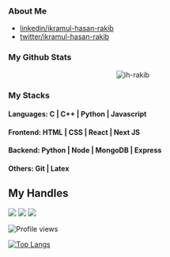### About Me
- [linkedin/ikramul-hasan-rakib](https://www.linkedin.com/in/ikramul-hasan-rakib)
- [twitter/ikramul-hasan-rakib](https://mobile.twitter.com/hasanrakib07)

### My Github Stats
<p align="center"> <img src="https://github-readme-stats.vercel.app/api?username=ih-rakib&show_icons=true&count_private=true&theme=dark" alt="ih-rakib" />

### My Stacks
#### Languages: C | C++ | Python | Javascript

#### Frontend: HTML | CSS | React | Next JS

#### Backend: Python | Node | MongoDB | Express

#### Others: Git | Latex

## My Handles
 [<img src="https://img.shields.io/badge/ih-rakib-151515?style=for-the-badge&logo=linkedin&logoColor=white">](https://www.linkedin.com/in/ikramul-hasan-rakib)
 [<img src="https://img.shields.io/badge/ih-rakib-151515?style=for-the-badge&logo=SVG&logoColor=79740e">](https://profile-summary-for-github.com/user/ih-rakib) 
 [<img src="https://img.shields.io/badge/Rakib03-151515?style=for-the-badge&logo=SVG&logoColor=79740e">](https://codeforces.com/profile/Rakib03)

![Profile views](https://gpvc.arturio.dev/ih-rakib)
 
 <!--  TOP LANGUAGES STATISTICS -->
 [![Top Langs](https://github-readme-stats.vercel.app/api/top-langs/?username=ih-rakib&theme=dark&layout=compact&align=right&width=40%)](https://github.com/ih-rakib/github-readme-stats)
